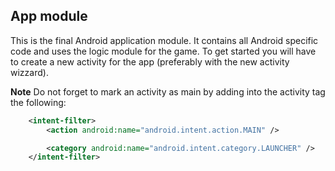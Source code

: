 ## App module
This is the final Android application module. It contains all
Android specific code and uses the logic module for the game. To get started you will have to create
a new activity for the app (preferably with the new activity wizzard).

**Note** Do not forget to mark an activity as main by adding into the activity tag the following:
```xml
    <intent-filter>
        <action android:name="android.intent.action.MAIN" />

        <category android:name="android.intent.category.LAUNCHER" />
    </intent-filter>
```
